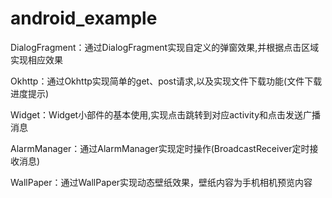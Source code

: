 # android_example

DialogFragment：通过DialogFragment实现自定义的弹窗效果,并根据点击区域实现相应效果

Okhttp：通过Okhttp实现简单的get、post请求,以及实现文件下载功能(文件下载进度提示)

Widget：Widget小部件的基本使用,实现点击跳转到对应activity和点击发送广播消息

AlarmManager：通过AlarmManager实现定时操作(BroadcastReceiver定时接收消息)

WallPaper：通过WallPaper实现动态壁纸效果，壁纸内容为手机相机预览内容

